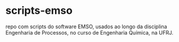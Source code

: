 # scripts-emso
repo com scripts do software EMSO, usados ao longo da disciplina Engenharia de Processos, no curso de Engenharia Química, na UFRJ.
